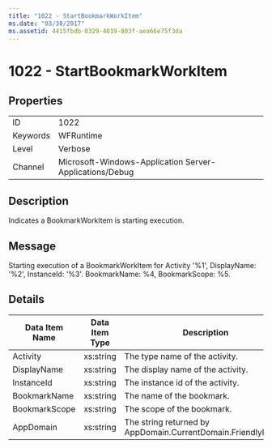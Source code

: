 ```yaml
---
title: "1022 - StartBookmarkWorkItem"
ms.date: "03/30/2017"
ms.assetid: 4415fbdb-0329-4019-803f-aea66e75f3da
---
```

# 1022 - StartBookmarkWorkItem
## Properties  
  
|||  
|-|-|  
|ID|1022|  
|Keywords|WFRuntime|  
|Level|Verbose|  
|Channel|Microsoft-Windows-Application Server-Applications/Debug|  
  
## Description  
 Indicates a BookmarkWorkItem is starting execution.  
  
## Message  
 Starting execution of a BookmarkWorkItem for Activity '%1', DisplayName: '%2', InstanceId: '%3'.  BookmarkName: %4, BookmarkScope: %5.  
  
## Details  
  
|Data Item Name|Data Item Type|Description|  
|--------------------|--------------------|-----------------|  
|Activity|xs:string|The type name of the activity.|  
|DisplayName|xs:string|The display name of the activity.|  
|InstanceId|xs:string|The instance id of the activity.|  
|BookmarkName|xs:string|The name of the bookmark.|  
|BookmarkScope|xs:string|The scope of the bookmark.|  
|AppDomain|xs:string|The string returned by AppDomain.CurrentDomain.FriendlyName.|
